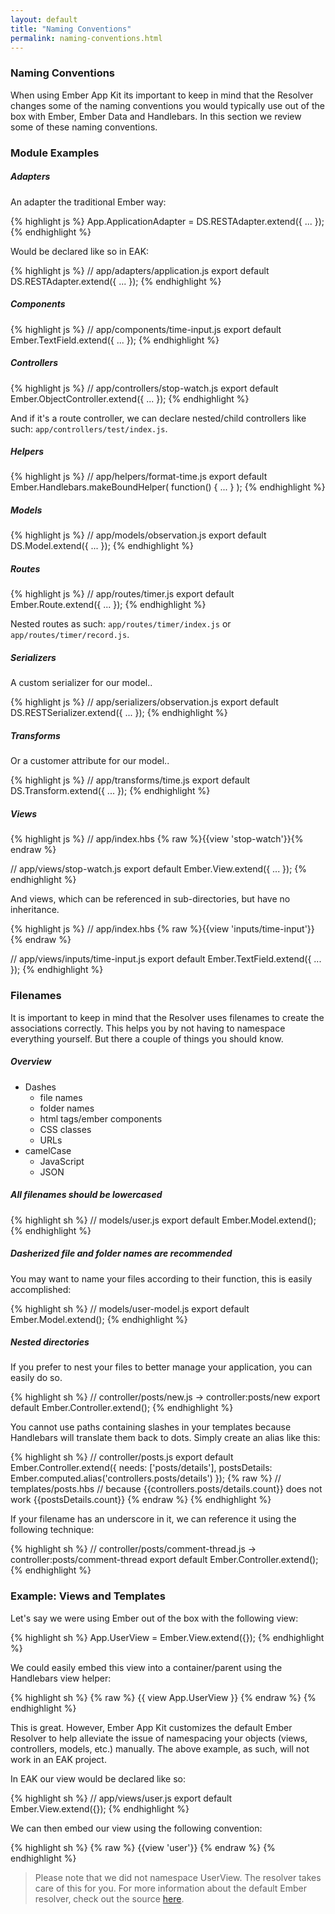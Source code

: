 ```yaml
---
layout: default
title: "Naming Conventions"
permalink: naming-conventions.html
---
```

### Naming Conventions
When using Ember App Kit its important to keep in mind that the Resolver changes some of the naming conventions you would typically use out of the box with Ember, Ember Data and Handlebars. In this section we review some of these naming conventions.

### Module Examples

##### Adapters

An adapter the traditional Ember way:

{% highlight js %}
App.ApplicationAdapter = DS.RESTAdapter.extend({ ... });
{% endhighlight %}

Would be declared like so in EAK:

{% highlight js %}
// app/adapters/application.js
export default DS.RESTAdapter.extend({ ... });
{% endhighlight %}

##### Components

{% highlight js %}
// app/components/time-input.js
export default Ember.TextField.extend({ ... });
{% endhighlight %}

##### Controllers

{% highlight js %}
// app/controllers/stop-watch.js
export default Ember.ObjectController.extend({ ... });
{% endhighlight %}

And if it's a route controller, we can declare nested/child controllers like such: `app/controllers/test/index.js`.

##### Helpers

{% highlight js %}
// app/helpers/format-time.js
export default Ember.Handlebars.makeBoundHelper( function() { ... } );
{% endhighlight %}

##### Models

{% highlight js %}
// app/models/observation.js
export default DS.Model.extend({ ... });
{% endhighlight %}

##### Routes

{% highlight js %}
// app/routes/timer.js
export default Ember.Route.extend({ ... });
{% endhighlight %}

Nested routes as such: `app/routes/timer/index.js` or `app/routes/timer/record.js`.

##### Serializers

A custom serializer for our model..

{% highlight js %}
// app/serializers/observation.js
export default DS.RESTSerializer.extend({ ... });
{% endhighlight %}

##### Transforms

Or a customer attribute for our model..

{% highlight js %}
// app/transforms/time.js
export default DS.Transform.extend({ ... });
{% endhighlight %}

##### Views

{% highlight js %}
// app/index.hbs
{% raw %}{{view 'stop-watch'}}{% endraw %}

// app/views/stop-watch.js
export default Ember.View.extend({ ... });
{% endhighlight %}

And views, which can be referenced in sub-directories, but have no inheritance.

{% highlight js %}
// app/index.hbs
{% raw %}{{view 'inputs/time-input'}}{% endraw %}

// app/views/inputs/time-input.js
export default Ember.TextField.extend({ ... });
{% endhighlight %}

### Filenames

It is important to keep in mind that the Resolver uses filenames to create the associations correctly. This helps you by not having to namespace everything yourself. But there a couple of things you should know.

##### Overview
- Dashes
  - file names
  - folder names
  - html tags/ember components
  - CSS classes
  - URLs
- camelCase
  - JavaScript
  - JSON

##### All filenames should be lowercased

{% highlight sh %}
// models/user.js
export default Ember.Model.extend();
{% endhighlight %}

##### Dasherized file and folder names are recommended

You may want to name your files according to their function, this is easily accomplished:

{% highlight sh %}
// models/user-model.js
export default Ember.Model.extend();
{% endhighlight %}


##### Nested directories

If you prefer to nest your files to better manage your application, you can easily do so.

{% highlight sh %}
// controller/posts/new.js -> controller:posts/new
export default Ember.Controller.extend();
{% endhighlight %}

You cannot use paths containing slashes in your templates because Handlebars will translate them back to dots. Simply create an alias like this:

{% highlight sh %}
// controller/posts.js
export default Ember.Controller.extend({
    needs: ['posts/details'],
    postsDetails: Ember.computed.alias('controllers.posts/details')
});
{% raw %}
// templates/posts.hbs
// because {{controllers.posts/details.count}} does not work
{{postsDetails.count}}
{% endraw %}
{% endhighlight %}

If your filename has an underscore in it, we can reference it using the following technique:

{% highlight sh %}
// controller/posts/comment-thread.js -> controller:posts/comment-thread
export default Ember.Controller.extend();
{% endhighlight %}

### Example: Views and Templates

Let's say we were using Ember out of the box with the following view:

{% highlight sh %}
App.UserView = Ember.View.extend({});
{% endhighlight %}

We could easily embed this view into a container/parent using the Handlebars view helper:

{% highlight sh %}
{% raw %}
{{ view App.UserView }}
{% endraw %}
{% endhighlight %}

This is great. However, Ember App Kit customizes the default Ember Resolver to help alleviate the issue of namespacing your objects (views, controllers, models, etc.) manually. The above example, as such, will not work in an EAK project.

In EAK our view would be declared like so:

{% highlight sh %}
// app/views/user.js
export default Ember.View.extend({});
{% endhighlight %}

We can then embed our view using the following convention:

{% highlight sh %}
{% raw %}
{{view 'user'}}
{% endraw %}
{% endhighlight %}

> Please note that we did not namespace UserView. The resolver takes care of this for you. For more information about the default Ember resolver, check out the source [here](https://github.com/emberjs/ember.js/blob/master/packages/ember-application/lib/system/resolver.js).
